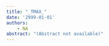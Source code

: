 ```yaml
---
title: "_TMAX_"
date: '2999-01-01'
authors: 
    - NA
abstract: "(Abstract not available)"
---
```


